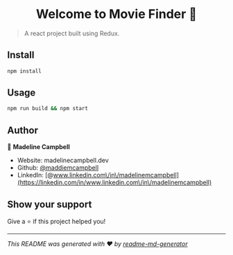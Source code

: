 <h1 align="center">Welcome to Movie Finder 👋</h1>
<p>
</p>

> A react project built using Redux.

## Install

```sh
npm install
```

## Usage

```sh
npm run build && npm start
```

## Author

👤 **Madeline Campbell**

* Website: madelinecampbell.dev
* Github: [@maddiemcampbell](https://github.com/maddiemcampbell)
* LinkedIn: [@www.linkedin.com\/in\/madelinemcampbell](https://linkedin.com/in/www.linkedin.com\/in\/madelinemcampbell)

## Show your support

Give a ⭐️ if this project helped you!

***
_This README was generated with ❤️ by [readme-md-generator](https://github.com/kefranabg/readme-md-generator)_